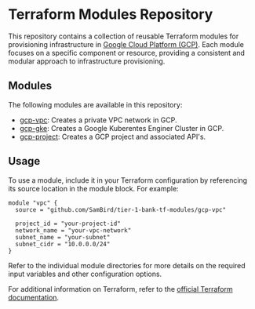 
# Terraform Modules Repository

This repository contains a collection of reusable Terraform modules for provisioning infrastructure in [Google Cloud Platform (GCP)](https://cloud.google.com/). Each module focuses on a specific component or resource, providing a consistent and modular approach to infrastructure provisioning.

## Modules

The following modules are available in this repository:

-   [gcp-vpc](): Creates a private VPC network in GCP.
-   [gcp-gke](): Creates a Google Kuberentes Enginer Cluster in GCP.
-   [gcp-project](): Creates a GCP project and associated API's.

## Usage

To use a module, include it in your Terraform configuration by referencing its source location in the module block. For example:

    module "vpc" {
      source = "github.com/SamBird/tier-1-bank-tf-modules/gcp-vpc"
    
      project_id = "your-project-id"
      network_name = "your-vpc-network"
      subnet_name = "your-subnet"
      subnet_cidr = "10.0.0.0/24"
    } 

Refer to the individual module directories for more details on the required input variables and other configuration options.

For additional information on Terraform, refer to the [official Terraform documentation](https://www.terraform.io/docs/index.html).
